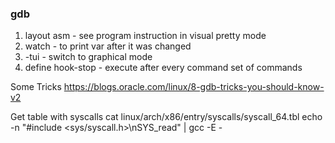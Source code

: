### gdb

1) layout asm - see program instruction in visual pretty mode
2) watch - to print var after it was changed
3) -tui - switch to graphical mode
4) define hook-stop - execute after every command set of commands

Some Tricks
https://blogs.oracle.com/linux/8-gdb-tricks-you-should-know-v2

Get table with syscalls
cat linux/arch/x86/entry/syscalls/syscall_64.tbl
echo -n "#include <sys/syscall.h>\nSYS_read" | gcc -E -
